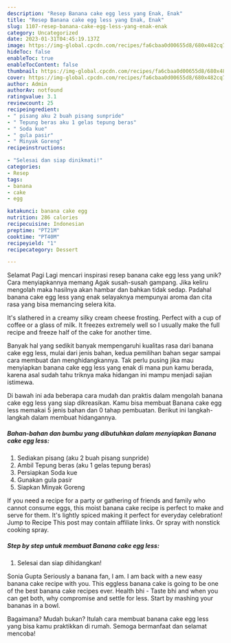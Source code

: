```yaml
---
description: "Resep Banana cake egg less yang Enak, Enak"
title: "Resep Banana cake egg less yang Enak, Enak"
slug: 1107-resep-banana-cake-egg-less-yang-enak-enak
category: Uncategorized
date: 2023-01-31T04:45:19.137Z
image: https://img-global.cpcdn.com/recipes/fa6cbaa0d00655d8/680x482cq70/banana-cake-egg-less-foto-resep-utama.jpg
hideToc: false
enableToc: true
enableTocContent: false
thumbnail: https://img-global.cpcdn.com/recipes/fa6cbaa0d00655d8/680x482cq70/banana-cake-egg-less-foto-resep-utama.jpg
cover: https://img-global.cpcdn.com/recipes/fa6cbaa0d00655d8/680x482cq70/banana-cake-egg-less-foto-resep-utama.jpg
author: Admin
authorAv: notfound
ratingvalue: 3.1
reviewcount: 25
recipeingredient:
- " pisang aku 2 buah pisang sunpride"
- " Tepung beras aku 1 gelas tepung beras"
- " Soda kue"
- " gula pasir"
- " Minyak Goreng"
recipeinstructions:

- "Selesai dan siap dinikmati!"
categories:
- Resep
tags:
- banana
- cake
- egg

katakunci: banana cake egg 
nutrition: 286 calories
recipecuisine: Indonesian
preptime: "PT21M"
cooktime: "PT40M"
recipeyield: "1"
recipecategory: Dessert

---
```



Selamat Pagi Lagi mencari inspirasi resep banana cake egg less yang unik? Cara menyiapkannya memang Agak susah-susah gampang. Jika keliru mengolah maka hasilnya akan hambar dan bahkan tidak sedap. Padahal banana cake egg less yang enak selayaknya mempunyai aroma dan cita rasa yang bisa memancing selera kita.


It&#39;s slathered in a creamy silky cream cheese frosting. Perfect with a cup of coffee or a glass of milk. It freezes extremely well so I usually make the full recipe and freeze half of the cake for another time.

Banyak hal yang sedikit banyak mempengaruhi kualitas rasa dari banana cake egg less, mulai dari jenis bahan, kedua pemilihan bahan segar sampai cara membuat dan menghidangkannya. Tak perlu pusing jika mau menyiapkan banana cake egg less yang enak di mana pun kamu berada, karena asal sudah tahu triknya maka hidangan ini mampu menjadi sajian istimewa.


Di bawah ini ada beberapa cara mudah dan praktis dalam mengolah banana cake egg less yang siap dikreasikan. Kamu bisa membuat Banana cake egg less memakai 5 jenis bahan dan 0 tahap pembuatan. Berikut ini langkah-langkah dalam membuat hidangannya.

<!--inarticleads1-->

##### Bahan-bahan dan bumbu yang dibutuhkan dalam menyiapkan Banana cake egg less:

1. Sediakan  pisang (aku 2 buah pisang sunpride)
1. Ambil  Tepung beras (aku 1 gelas tepung beras)
1. Persiapkan  Soda kue
1. Gunakan  gula pasir
1. Siapkan  Minyak Goreng


If you need a recipe for a party or gathering of friends and family who cannot consume eggs, this moist banana cake recipe is perfect to make and serve for them. It&#39;s lightly spiced making it perfect for everyday celebration! Jump to Recipe This post may contain affiliate links. Or spray with nonstick cooking spray. 

<!--inarticleads2-->

##### Step by step untuk membuat Banana cake egg less:


1. Selesai dan siap dihidangkan!

Sonia Gupta Seriously a banana fan, I am. I am back with a new easy banana cake recipe with you. This eggless banana cake is going to be one of the best banana cake recipes ever. Health bhi - Taste bhi and when you can get both, why compromise and settle for less. Start by mashing your bananas in a bowl. 

Bagaimana? Mudah bukan? Itulah cara membuat banana cake egg less yang bisa kamu praktikkan di rumah. Semoga bermanfaat dan selamat mencoba!

